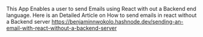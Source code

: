  This App Enables a user to send Emails using React with out a Backend end language.
 Here is an Detailed Article on How to send emails in react without a Backend server https://benjaminnwokolo.hashnode.dev/sending-an-email-with-react-without-a-backend-server
